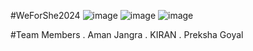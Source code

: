 #WeForShe2024
![image](https://github.com/user-attachments/assets/3a1dcfb4-cb25-4f1e-9663-d08f86fb47b4)
![image](https://github.com/user-attachments/assets/70d59254-5c40-411f-883f-e28a06e3f5af)
![image](https://github.com/user-attachments/assets/26bd9db8-c0c9-4410-9315-ec2b18b58a16)

#Team Members
. Aman Jangra
. KIRAN
. Preksha Goyal



